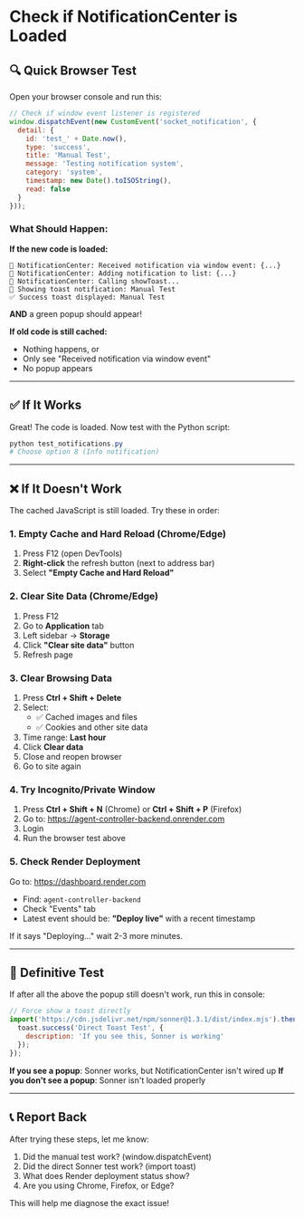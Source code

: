 # Check if NotificationCenter is Loaded

## 🔍 Quick Browser Test

Open your browser console and run this:

```javascript
// Check if window event listener is registered
window.dispatchEvent(new CustomEvent('socket_notification', { 
  detail: {
    id: 'test_' + Date.now(),
    type: 'success',
    title: 'Manual Test',
    message: 'Testing notification system',
    category: 'system',
    timestamp: new Date().toISOString(),
    read: false
  }
}));
```

### What Should Happen:

**If the new code is loaded:**
```
🔔 NotificationCenter: Received notification via window event: {...}
🔔 NotificationCenter: Adding notification to list: {...}
🔔 NotificationCenter: Calling showToast...
🎉 Showing toast notification: Manual Test
✅ Success toast displayed: Manual Test
```
**AND** a green popup should appear!

**If old code is still cached:**
- Nothing happens, or
- Only see "Received notification via window event"
- No popup appears

---

## ✅ If It Works

Great! The code is loaded. Now test with the Python script:
```powershell
python test_notifications.py
# Choose option 8 (Info notification)
```

---

## ❌ If It Doesn't Work

The cached JavaScript is still loaded. Try these in order:

### 1. Empty Cache and Hard Reload (Chrome/Edge)
1. Press F12 (open DevTools)
2. **Right-click** the refresh button (next to address bar)
3. Select **"Empty Cache and Hard Reload"**

### 2. Clear Site Data (Chrome/Edge)
1. Press F12
2. Go to **Application** tab
3. Left sidebar → **Storage**
4. Click **"Clear site data"** button
5. Refresh page

### 3. Clear Browsing Data
1. Press **Ctrl + Shift + Delete**
2. Select:
   - ✅ Cached images and files
   - ✅ Cookies and other site data
3. Time range: **Last hour**
4. Click **Clear data**
5. Close and reopen browser
6. Go to site again

### 4. Try Incognito/Private Window
1. Press **Ctrl + Shift + N** (Chrome) or **Ctrl + Shift + P** (Firefox)
2. Go to: https://agent-controller-backend.onrender.com
3. Login
4. Run the browser test above

### 5. Check Render Deployment
Go to: https://dashboard.render.com
- Find: `agent-controller-backend`
- Check "Events" tab
- Latest event should be: **"Deploy live"** with a recent timestamp

If it says "Deploying..." wait 2-3 more minutes.

---

## 🎯 Definitive Test

If after all the above the popup still doesn't work, run this in console:

```javascript
// Force show a toast directly
import('https://cdn.jsdelivr.net/npm/sonner@1.3.1/dist/index.mjs').then(({ toast }) => {
  toast.success('Direct Toast Test', {
    description: 'If you see this, Sonner is working'
  });
});
```

**If you see a popup**: Sonner works, but NotificationCenter isn't wired up
**If you don't see a popup**: Sonner isn't loaded properly

---

## 📞 Report Back

After trying these steps, let me know:
1. Did the manual test work? (window.dispatchEvent)
2. Did the direct Sonner test work? (import toast)
3. What does Render deployment status show?
4. Are you using Chrome, Firefox, or Edge?

This will help me diagnose the exact issue!
